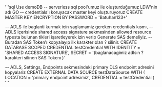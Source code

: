 '''sql
Use demoDB -- serverless sql pool'umuz ile oluşturduğumuz LDW'nin adı
GO
-- credentials'ı koruyacak master keyi oluşturuyoruz
CREATE MASTER KEY ENCRYPTION BY PASSWORD = 'Batuhan123+'

-- ADLS ile baglanti kurmak icin saglamamiz gereken credentials kısmı, 
-- ADLS içerisinde shared access signature sekmesinden allowed resource typesta bulunan tikleri işaretleyerek izin verip Generate SAS demeliyiz.
-- Buradan SAS Token'ı kopyalayıp ilk karakter olan ? silinir.
CREATE DATABASE SCOPED CREDENTIAL testCredential
WITH IDENTITY = 'SHARED ACCESS SIGNATURE',
SECRET = '(baglanacagimiz adlsın ? karakteri silinen SAS Tokenı )'

-- ADLS, Settings, Endpoints sekmesindeki primary DLS endpoint adresini kopyalariz
CREATE EXTERNAL DATA SOURCE testDataSource 
WITH (
    LOCATION = 'primary endpoint adresimiz',
    CREDENTIAL = testCredential
)
'''
